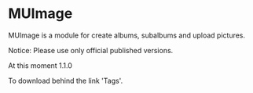 MUImage
=====

MUImage is a module for create albums, subalbums and upload pictures.

Notice: Please use only official published versions.

At this moment 1.1.0

To download behind the link 'Tags'.

